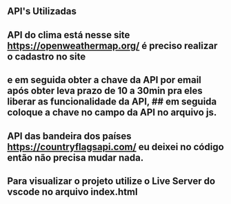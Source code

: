 ## API's Utilizadas 

## API do clima está nesse site https://openweathermap.org/ é preciso realizar o cadastro no site
## e em seguida obter a chave da API  por email após obter leva prazo de 10 a 30min pra eles liberar as funcionalidade da API, ## em seguida coloque a chave no campo da API no arquivo js. 

 ## API das bandeira dos países https://countryflagsapi.com/ eu deixei no código então não precisa mudar nada.


 ## Para visualizar o projeto utilize o Live Server do vscode no arquivo index.html


